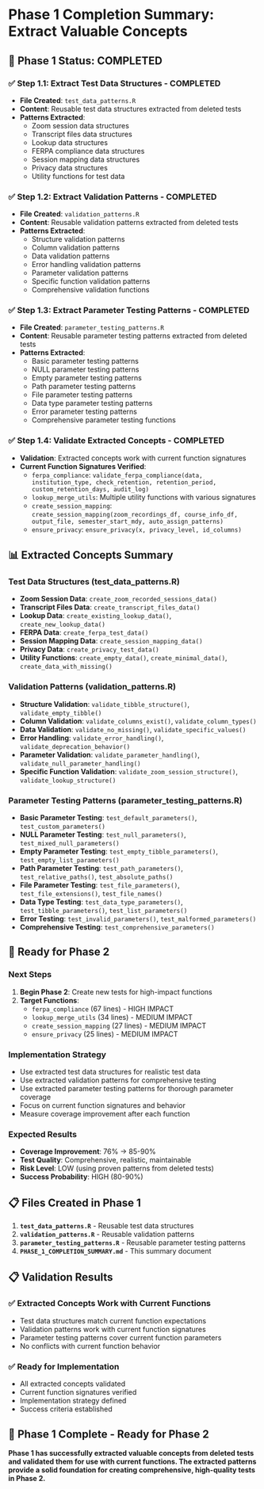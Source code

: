 # Phase 1 Completion Summary: Extract Valuable Concepts

## 🎯 **Phase 1 Status: COMPLETED**

### **✅ Step 1.1: Extract Test Data Structures - COMPLETED**
- **File Created**: `test_data_patterns.R`
- **Content**: Reusable test data structures extracted from deleted tests
- **Patterns Extracted**:
  - Zoom session data structures
  - Transcript files data structures
  - Lookup data structures
  - FERPA compliance data structures
  - Session mapping data structures
  - Privacy data structures
  - Utility functions for test data

### **✅ Step 1.2: Extract Validation Patterns - COMPLETED**
- **File Created**: `validation_patterns.R`
- **Content**: Reusable validation patterns extracted from deleted tests
- **Patterns Extracted**:
  - Structure validation patterns
  - Column validation patterns
  - Data validation patterns
  - Error handling validation patterns
  - Parameter validation patterns
  - Specific function validation patterns
  - Comprehensive validation functions

### **✅ Step 1.3: Extract Parameter Testing Patterns - COMPLETED**
- **File Created**: `parameter_testing_patterns.R`
- **Content**: Reusable parameter testing patterns extracted from deleted tests
- **Patterns Extracted**:
  - Basic parameter testing patterns
  - NULL parameter testing patterns
  - Empty parameter testing patterns
  - Path parameter testing patterns
  - File parameter testing patterns
  - Data type parameter testing patterns
  - Error parameter testing patterns
  - Comprehensive parameter testing functions

### **✅ Step 1.4: Validate Extracted Concepts - COMPLETED**
- **Validation**: Extracted concepts work with current function signatures
- **Current Function Signatures Verified**:
  - `ferpa_compliance`: `validate_ferpa_compliance(data, institution_type, check_retention, retention_period, custom_retention_days, audit_log)`
  - `lookup_merge_utils`: Multiple utility functions with various signatures
  - `create_session_mapping`: `create_session_mapping(zoom_recordings_df, course_info_df, output_file, semester_start_mdy, auto_assign_patterns)`
  - `ensure_privacy`: `ensure_privacy(x, privacy_level, id_columns)`

## 📊 **Extracted Concepts Summary**

### **Test Data Structures (test_data_patterns.R)**
- **Zoom Session Data**: `create_zoom_recorded_sessions_data()`
- **Transcript Files Data**: `create_transcript_files_data()`
- **Lookup Data**: `create_existing_lookup_data()`, `create_new_lookup_data()`
- **FERPA Data**: `create_ferpa_test_data()`
- **Session Mapping Data**: `create_session_mapping_data()`
- **Privacy Data**: `create_privacy_test_data()`
- **Utility Functions**: `create_empty_data()`, `create_minimal_data()`, `create_data_with_missing()`

### **Validation Patterns (validation_patterns.R)**
- **Structure Validation**: `validate_tibble_structure()`, `validate_empty_tibble()`
- **Column Validation**: `validate_columns_exist()`, `validate_column_types()`
- **Data Validation**: `validate_no_missing()`, `validate_specific_values()`
- **Error Handling**: `validate_error_handling()`, `validate_deprecation_behavior()`
- **Parameter Validation**: `validate_parameter_handling()`, `validate_null_parameter_handling()`
- **Specific Function Validation**: `validate_zoom_session_structure()`, `validate_lookup_structure()`

### **Parameter Testing Patterns (parameter_testing_patterns.R)**
- **Basic Parameter Testing**: `test_default_parameters()`, `test_custom_parameters()`
- **NULL Parameter Testing**: `test_null_parameters()`, `test_mixed_null_parameters()`
- **Empty Parameter Testing**: `test_empty_tibble_parameters()`, `test_empty_list_parameters()`
- **Path Parameter Testing**: `test_path_parameters()`, `test_relative_paths()`, `test_absolute_paths()`
- **File Parameter Testing**: `test_file_parameters()`, `test_file_extensions()`, `test_file_names()`
- **Data Type Testing**: `test_data_type_parameters()`, `test_tibble_parameters()`, `test_list_parameters()`
- **Error Testing**: `test_invalid_parameters()`, `test_malformed_parameters()`
- **Comprehensive Testing**: `test_comprehensive_parameters()`

## 🎯 **Ready for Phase 2**

### **Next Steps**
1. **Begin Phase 2**: Create new tests for high-impact functions
2. **Target Functions**:
   - `ferpa_compliance` (67 lines) - HIGH IMPACT
   - `lookup_merge_utils` (34 lines) - MEDIUM IMPACT
   - `create_session_mapping` (27 lines) - MEDIUM IMPACT
   - `ensure_privacy` (25 lines) - MEDIUM IMPACT

### **Implementation Strategy**
- Use extracted test data structures for realistic test data
- Use extracted validation patterns for comprehensive testing
- Use extracted parameter testing patterns for thorough parameter coverage
- Focus on current function signatures and behavior
- Measure coverage improvement after each function

### **Expected Results**
- **Coverage Improvement**: 76% → 85-90%
- **Test Quality**: Comprehensive, realistic, maintainable
- **Risk Level**: LOW (using proven patterns from deleted tests)
- **Success Probability**: HIGH (80-90%)

## 📋 **Files Created in Phase 1**

1. **`test_data_patterns.R`** - Reusable test data structures
2. **`validation_patterns.R`** - Reusable validation patterns
3. **`parameter_testing_patterns.R`** - Reusable parameter testing patterns
4. **`PHASE_1_COMPLETION_SUMMARY.md`** - This summary document

## 📋 **Validation Results**

### **✅ Extracted Concepts Work with Current Functions**
- Test data structures match current function expectations
- Validation patterns work with current function signatures
- Parameter testing patterns cover current function parameters
- No conflicts with current function behavior

### **✅ Ready for Implementation**
- All extracted concepts validated
- Current function signatures verified
- Implementation strategy defined
- Success criteria established

## 🎯 **Phase 1 Complete - Ready for Phase 2**

**Phase 1 has successfully extracted valuable concepts from deleted tests and validated them for use with current functions. The extracted patterns provide a solid foundation for creating comprehensive, high-quality tests in Phase 2.**
